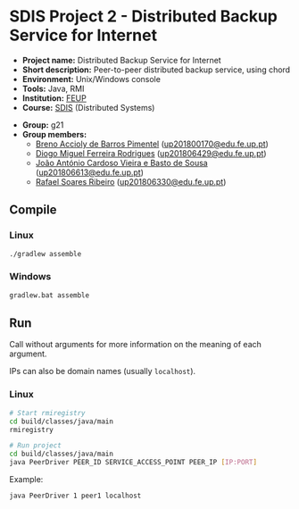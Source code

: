 # SDIS Project 2 - Distributed Backup Service for Internet

- **Project name:** Distributed Backup Service for Internet
- **Short description:** Peer-to-peer distributed backup service, using chord
- **Environment:** Unix/Windows console
- **Tools:** Java, RMI
- **Institution:** [FEUP](https://sigarra.up.pt/feup/en/web_page.Inicial)
- **Course:** [SDIS](https://sigarra.up.pt/feup/en/UCURR_GERAL.FICHA_UC_VIEW?pv_ocorrencia_id=459489) (Distributed Systems)
<!-- - **Project grade:** ??/20.0 -->
- **Group:** g21
- **Group members:**
    - [Breno Accioly de Barros Pimentel](https://github.com/BrenoAccioly) (up201800170@edu.fe.up.pt)
    - [Diogo Miguel Ferreira Rodrigues](https://github.com/dmfrodrigues) (up201806429@edu.fe.up.pt)
    - [João António Cardoso Vieira e Basto de Sousa](https://github.com/JoaoASousa) (up201806613@edu.fe.up.pt)
    - [Rafael Soares Ribeiro](https://github.com/up201806330) (up201806330@edu.fe.up.pt)

## Compile

### Linux

```sh
./gradlew assemble
```

### Windows

```cmd
gradlew.bat assemble
```

## Run

Call without arguments for more information on the meaning of each argument.

IPs can also be domain names (usually `localhost`).

### Linux

```sh
# Start rmiregistry
cd build/classes/java/main
rmiregistry

# Run project
cd build/classes/java/main
java PeerDriver PEER_ID SERVICE_ACCESS_POINT PEER_IP [IP:PORT]
```

Example:

```sh
java PeerDriver 1 peer1 localhost
```
